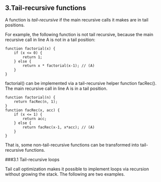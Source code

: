 ## 3.Tail-recursive functions

A function is *tail-recursive* if the main recursive calls it makes are in tail positions.

For example, the following function is not tail recursive, because the main recursive call in line A is not in a tail position:
```
function factorial(x) {
    if (x <= 0) {
        return 1;
    } else {
        return x * factorial(x-1); // (A)
    }
}
```
factorial() can be implemented via a tail-recursive helper function facRec(). The main recursive call in line A is in a tail position.
```
function factorial(n) {
    return facRec(n, 1);
}
function facRec(x, acc) {
    if (x <= 1) {
        return acc;
    } else {
        return facRec(x-1, x*acc); // (A)
    }
}
```
That is, some non-tail-recursive functions can be transformed into tail-recursive functions.

###3.1 Tail-recursive loops

Tail call optimization makes it possible to implement loops via recursion without growing the stack. The following are two examples.
